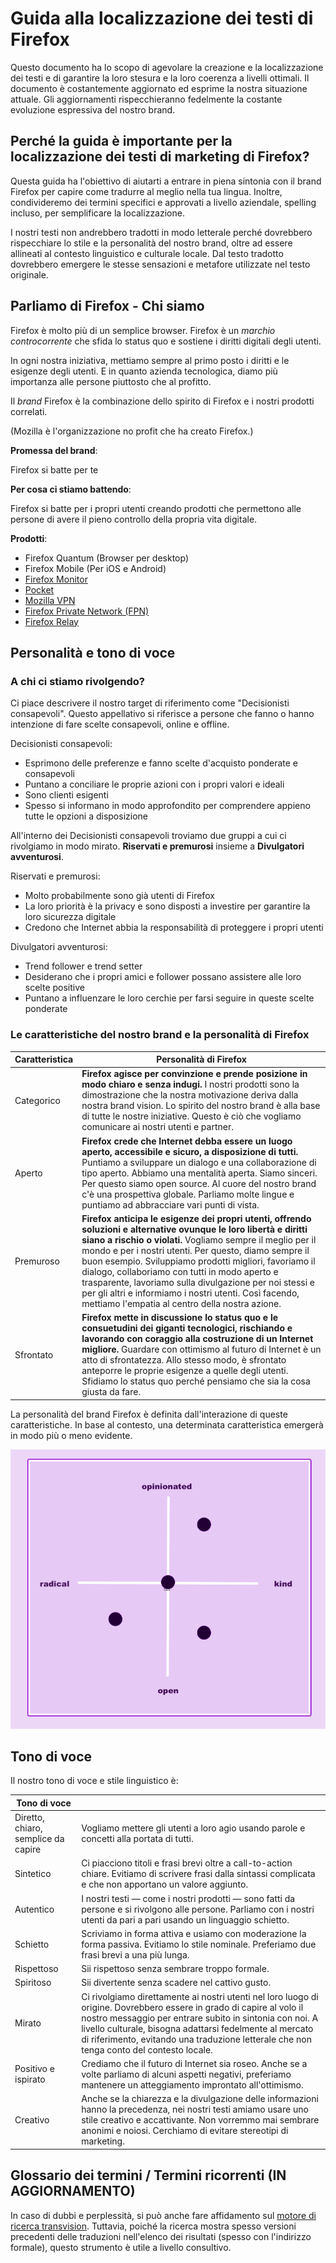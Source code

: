# Guida alla localizzazione dei testi di Firefox

Questo documento ha lo scopo di agevolare la creazione e la localizzazione dei testi e di garantire la loro stesura e la loro coerenza a livelli ottimali. Il documento è costantemente aggiornato ed esprime la nostra situazione attuale. Gli aggiornamenti rispecchieranno fedelmente la costante evoluzione espressiva del nostro brand.

## Perché la guida è importante per la localizzazione dei testi di marketing di Firefox?

Questa guida ha l'obiettivo di aiutarti a entrare in piena sintonia con il brand Firefox per capire come tradurre al meglio nella tua lingua. Inoltre, condivideremo dei termini specifici e approvati a livello aziendale, spelling incluso, per semplificare la localizzazione.

I nostri testi non andrebbero tradotti in modo letterale perché dovrebbero rispecchiare lo stile e la personalità del nostro brand, oltre ad essere allineati al contesto linguistico e culturale locale. Dal testo tradotto dovrebbero emergere le stesse sensazioni e metafore utilizzate nel testo originale.

## Parliamo di Firefox - Chi siamo

Firefox è molto più di un semplice browser. Firefox è un *marchio controcorrente* che sfida lo status quo e sostiene i diritti digitali degli utenti.

In ogni nostra iniziativa, mettiamo sempre al primo posto i diritti e le esigenze degli utenti. E in quanto azienda tecnologica, diamo più importanza alle persone piuttosto che al profitto.

Il *brand* Firefox è la combinazione dello spirito di Firefox e i nostri prodotti correlati.

(Mozilla è l'organizzazione no profit che ha creato Firefox.)

**Promessa del brand**:

Firefox si batte per te

**Per cosa ci stiamo battendo**:

Firefox si batte per i propri utenti creando prodotti che permettono alle persone di avere il pieno controllo della propria vita digitale.

**Prodotti**:

* Firefox Quantum (Browser per desktop)
* Firefox Mobile (Per iOS e Android)
* [Firefox Monitor](https://monitor.firefox.com/)
* [Pocket](https://play.google.com/store/apps/)
* [Mozilla VPN](https://vpn.mozilla.org/)
* [Firefox Private Network (FPN)](https://fpn.firefox.com/)
* [Firefox Relay](https://relay.firefox.com/)

## Personalità e tono di voce

### A chi ci stiamo rivolgendo?

Ci piace descrivere il nostro target di riferimento come "Decisionisti consapevoli". Questo appellativo si riferisce a persone che fanno o hanno intenzione di fare scelte consapevoli, online e offline.

Decisionisti consapevoli:

* Esprimono delle preferenze e fanno scelte d'acquisto ponderate e consapevoli
* Puntano a conciliare le proprie azioni con i propri valori e ideali
* Sono clienti esigenti
* Spesso si informano in modo approfondito per comprendere appieno tutte le opzioni a disposizione

All'interno dei Decisionisti consapevoli troviamo due gruppi a cui ci rivolgiamo in modo mirato. **Riservati e premurosi** insieme a **Divulgatori avventurosi**.

Riservati e premurosi:

* Molto probabilmente sono già utenti di Firefox
* La loro priorità è la privacy e sono disposti a investire per garantire la loro sicurezza digitale
* Credono che Internet abbia la responsabilità di proteggere i propri utenti

Divulgatori avventurosi:

* Trend follower e trend setter
* Desiderano che i propri amici e follower possano assistere alle loro scelte positive
* Puntano a influenzare le loro cerchie per farsi seguire in queste scelte ponderate

### Le caratteristiche del nostro brand e la personalità di Firefox

| **Caratteristica** |                                                                                                                                                                                                                                                  **Personalità di Firefox**                                                                                                                                                                                                                                                   |
|--------------------|-------------------------------------------------------------------------------------------------------------------------------------------------------------------------------------------------------------------------------------------------------------------------------------------------------------------------------------------------------------------------------------------------------------------------------------------------------------------------------------------------------------------------------|
| Categorico         | **Firefox agisce per convinzione e prende posizione in modo chiaro e senza indugi.** I nostri prodotti sono la dimostrazione che la nostra motivazione deriva dalla nostra brand vision. Lo spirito del nostro brand è alla base di tutte le nostre iniziative. Questo è ciò che vogliamo comunicare ai nostri utenti e partner.                                                                                                                                                                                              |
| Aperto             | **Firefox crede che Internet debba essere un luogo aperto, accessibile e sicuro, a disposizione di tutti.** Puntiamo a sviluppare un dialogo e una collaborazione di tipo aperto. Abbiamo una mentalità aperta. Siamo sinceri. Per questo siamo open source. Al cuore del nostro brand c'è una prospettiva globale. Parliamo molte lingue e puntiamo ad abbracciare vari punti di vista.                                                                                                                                      |
| Premuroso          | **Firefox anticipa le esigenze dei propri utenti, offrendo soluzioni e alternative ovunque le loro libertà e diritti siano a rischio o violati.** Vogliamo sempre il meglio per il mondo e per i nostri utenti. Per questo, diamo sempre il buon esempio. Sviluppiamo prodotti migliori, favoriamo il dialogo, collaboriamo con tutti in modo aperto e trasparente, lavoriamo sulla divulgazione per noi stessi e per gli altri e informiamo i nostri utenti. Così facendo, mettiamo l'empatia al centro della nostra azione. |
| Sfrontato          | **Firefox mette in discussione lo status quo e le consuetudini dei giganti tecnologici, rischiando e lavorando con coraggio alla costruzione di un Internet migliore.** Guardare con ottimismo al futuro di Internet è un atto di sfrontatezza. Allo stesso modo, è sfrontato anteporre le proprie esigenze a quelle degli utenti. Sfidiamo lo status quo perché pensiamo che sia la cosa giusta da fare.                                                                                                                     |

La personalità del brand Firefox è definita dall'interazione di queste caratteristiche. In base al contesto, una determinata caratteristica emergerà in modo più o meno evidente.

![Matrice della personalità di Firefox](../images/firefox_marketing/firefox_personality_en.png)

## Tono di voce

Il nostro tono di voce e stile linguistico è:

|            Tono di voce             |                                                                                                                                                                                                                                                                                                                                         |
|-------------------------------------|-----------------------------------------------------------------------------------------------------------------------------------------------------------------------------------------------------------------------------------------------------------------------------------------------------------------------------------------|
| Diretto, chiaro, semplice da capire | Vogliamo mettere gli utenti a loro agio usando parole e concetti alla portata di tutti.                                                                                                                                                                                                                                                 |
| Sintetico                           | Ci piacciono titoli e frasi brevi oltre a call-to-action chiare.  Evitiamo di scrivere frasi dalla sintassi complicata e che non apportano un valore aggiunto.                                                                                                                                                                      |
| Autentico                           | I nostri testi — come i nostri prodotti — sono fatti da persone e si rivolgono alle persone. Parliamo con i nostri utenti da pari a pari usando un linguaggio schietto.                                                                                                                                                                 |
| Schietto                            | Scriviamo in forma attiva e usiamo con moderazione la forma passiva. Evitiamo lo stile nominale. Preferiamo due frasi brevi a una più lunga.                                                                                                                                                                                            |
| Rispettoso                          | Sii rispettoso senza sembrare troppo formale.                                                                                                                                                                                                                                                                                           |
| Spiritoso                           | Sii divertente senza scadere nel cattivo gusto.                                                                                                                                                                                                                                                                                         |
| Mirato                              | Ci rivolgiamo direttamente ai nostri utenti nel loro luogo di origine. Dovrebbero essere in grado di capire al volo il nostro messaggio per entrare subito in sintonia con noi. A livello culturale, bisogna adattarsi fedelmente al mercato di riferimento, evitando una traduzione letterale che non tenga conto del contesto locale. |
| Positivo e ispirato                 | Crediamo che il futuro di Internet sia roseo. Anche se a volte parliamo di alcuni aspetti negativi, preferiamo mantenere un atteggiamento improntato all'ottimismo.                                                                                                                                                                     |
| Creativo                            | Anche se la chiarezza e la divulgazione delle informazioni hanno la precedenza, nei nostri testi amiamo usare uno stile creativo e accattivante. Non vorremmo mai sembrare anonimi e noiosi. Cerchiamo di evitare stereotipi di marketing.                                                                                              |

## Glossario dei termini / Termini ricorrenti (IN AGGIORNAMENTO)

In caso di dubbi e perplessità, si può anche fare affidamento sul [motore di ricerca transvision](https://transvision.mozfr.org/). Tuttavia, poiché la ricerca mostra spesso versioni precedenti delle traduzioni nell'elenco dei risultati (spesso con l'indirizzo formale), questo strumento è utile a livello consultivo.
